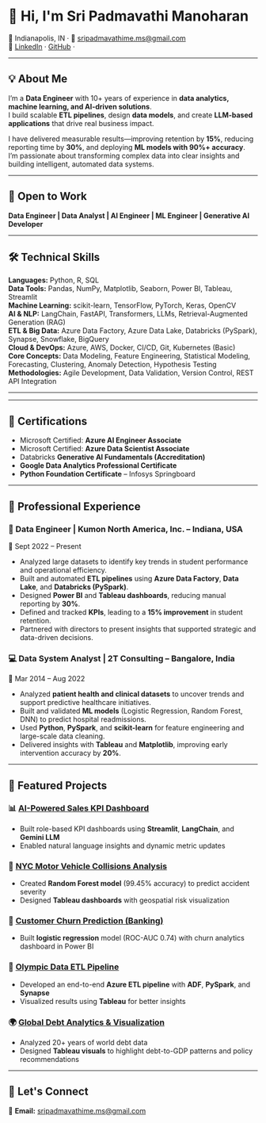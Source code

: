 # 👋 Hi, I'm Sri Padmavathi Manoharan

📍 Indianapolis, IN · 📧 sripadmavathime.ms@gmail.com  
🔗 [LinkedIn](https://linkedin.com/in/sripadma22) · [GitHub](https://github.com/sripadmamanoharan) · 

---

## 💡 About Me

I’m a **Data Engineer** with 10+ years of experience in **data analytics, machine learning, and AI-driven solutions**.  
I build scalable **ETL pipelines**, design **data models**, and create **LLM-based applications** that drive real business impact.

I have delivered measurable results—improving retention by **15%**, reducing reporting time by **30%**, and deploying **ML models with 90%+ accuracy**.  
I’m passionate about transforming complex data into clear insights and building intelligent, automated data systems.

---

## 🚀 Open to Work

**Data Engineer | Data Analyst | AI Engineer | ML Engineer | Generative AI Developer**

---

## 🛠️ Technical Skills

**Languages:** Python, R, SQL  
**Data Tools:** Pandas, NumPy, Matplotlib, Seaborn, Power BI, Tableau, Streamlit  
**Machine Learning:** scikit-learn, TensorFlow, PyTorch, Keras, OpenCV  
**AI & NLP:** LangChain, FastAPI, Transformers, LLMs, Retrieval-Augmented Generation (RAG)  
**ETL & Big Data:** Azure Data Factory, Azure Data Lake, Databricks (PySpark), Synapse, Snowflake, BigQuery  
**Cloud & DevOps:** Azure, AWS, Docker, CI/CD, Git, Kubernetes (Basic)  
**Core Concepts:** Data Modeling, Feature Engineering, Statistical Modeling, Forecasting, Clustering, Anomaly Detection, Hypothesis Testing  
**Methodologies:** Agile Development, Data Validation, Version Control, REST API Integration  

---

---

## 🧠 Certifications

- Microsoft Certified: **Azure AI Engineer Associate**  
- Microsoft Certified: **Azure Data Scientist Associate**  
- Databricks **Generative AI Fundamentals (Accreditation)**  
- **Google Data Analytics Professional Certificate**  
- **Python Foundation Certificate** – Infosys Springboard  

---

## 💼 Professional Experience

### 🧩 Data Engineer | Kumon North America, Inc. – Indiana, USA  
📅 Sept 2022 – Present  
- Analyzed large datasets to identify key trends in student performance and operational efficiency.  
- Built and automated **ETL pipelines** using **Azure Data Factory**, **Data Lake**, and **Databricks (PySpark)**.  
- Designed **Power BI** and **Tableau dashboards**, reducing manual reporting by **30%**.  
- Defined and tracked **KPIs**, leading to a **15% improvement** in student retention.  
- Partnered with directors to present insights that supported strategic and data-driven decisions.  

### 💻 Data System Analyst | 2T Consulting – Bangalore, India  
📅 Mar 2014 – Aug 2022  
- Analyzed **patient health and clinical datasets** to uncover trends and support predictive healthcare initiatives.  
- Built and validated **ML models** (Logistic Regression, Random Forest, DNN) to predict hospital readmissions.  
- Used **Python**, **PySpark**, and **scikit-learn** for feature engineering and large-scale data cleaning.  
- Delivered insights with **Tableau** and **Matplotlib**, improving early intervention accuracy by **20%**.

---

## 🌟 Featured Projects

### 📊 [AI-Powered Sales KPI Dashboard](https://github.com/sripadmamanoharan/INFY_Apple_Sales_Data2024)
- Built role-based KPI dashboards using **Streamlit**, **LangChain**, and **Gemini LLM**  
- Enabled natural language insights and dynamic metric updates  

### 🚦 [NYC Motor Vehicle Collisions Analysis](https://github.com/sripadmamanoharan/NYC_Motor_Vehicle_Collisions_Analysis)
- Created **Random Forest model** (99.45% accuracy) to predict accident severity  
- Designed **Tableau dashboards** with geospatial risk visualization  

### 🔁 [Customer Churn Prediction (Banking)](https://github.com/sripadmamanoharan/Bank-Customer-Churn-Prediction-/tree/main)
- Built **logistic regression** model (ROC-AUC 0.74) with churn analytics dashboard in Power BI  

### 🏅 [Olympic Data ETL Pipeline](https://github.com/sripadmamanoharan/Olympic-Data-Analytics-Pipeline-)
- Developed an end-to-end **Azure ETL pipeline** with **ADF**, **PySpark**, and **Synapse**  
- Visualized results using **Tableau** for better insights  

### 🌍 [Global Debt Analytics & Visualization](https://github.com/sripadmamanoharan/Global-Debt-Analytics-Visualization-/tree/main)
- Analyzed 20+ years of world debt data  
- Designed **Tableau visuals** to highlight debt-to-GDP patterns and policy recommendations  

---

## 🤝 Let's Connect

📧 **Email:** sripadmavathime.ms@gmail.com  
 

